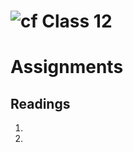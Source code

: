 ![cf](http://i.imgur.com/7v5ASc8.png) Class 12
=====================================


# Assignments

## Readings
1. []()
2. []()